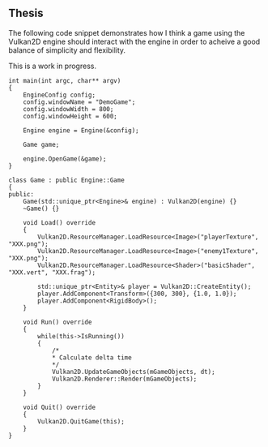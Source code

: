 ## Thesis

The following code snippet demonstrates how I think a game using the Vulkan2D engine
should interact with the engine in order to acheive a good balance of simplicity and flexibility. 

This is a work in progress.

```
int main(int argc, char** argv) 
{
    EngineConfig config;
    config.windowName = "DemoGame";
    config.windowWidth = 800;
    config.windowHeight = 600;

    Engine engine = Engine(&config);

    Game game;

    engine.OpenGame(&game);
}

class Game : public Engine::Game 
{
public:
    Game(std::unique_ptr<Engine>& engine) : Vulkan2D(engine) {}
    ~Game() {}

    void Load() override 
    {
        Vulkan2D.ResourceManager.LoadResource<Image>("playerTexture", "XXX.png");
        Vulkan2D.ResourceManager.LoadResource<Image>("enemy1Texture", "XXX.png");
        Vulkan2D.ResourceManager.LoadResource<Shader>("basicShader", "XXX.vert", "XXX.frag");

        std::unique_ptr<Entity>& player = Vulkan2D::CreateEntity();
        player.AddComponent<Transform>({300, 300}, {1.0, 1.0});
        player.AddComponent<RigidBody>();
    }

    void Run() override
    {
        while(this->IsRunning()) 
        {
            /*
            * Calculate delta time
            */
            Vulkan2D.UpdateGameObjects(mGameObjects, dt);
            Vulkan2D.Renderer::Render(mGameObjects);
        }
    }

    void Quit() override 
    {
        Vulkan2D.QuitGame(this);
    } 
}
```
